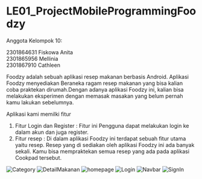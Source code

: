 # LE01_ProjectMobileProgrammingFoodzy
Anggota Kelompok 10:

2301864631 Fiskowa Anita  
2301865956 Mellinia  
2301867910 Cathleen 


Foodzy adalah sebuah aplikasi resep makanan berbasis Android. Aplikasi Foodzy menyediakan Beraneka ragam resep makanan yang bisa kalian coba praktekan dirumah.Dengan adanya aplikasi Foodzy ini, kalian bisa melakukan eksperimen dengan memasak masakan yang belum pernah kamu lakukan sebelumnya.

Aplikasi kami memilki fitur
1. Fitur Login dan Register
   : Fitur ini Pengguna dapat melakukan login ke dalam akun dan juga register.
2. Fitur resep
   : Di dalam aplikasi Foodzy ini terdapat sebuah fitur utama yaitu resep. Resep yang di sediakan oleh aplikasi Foodzy ini ada banyak sekali. Kamu bisa mempraktekan semua resep yang ada pada aplikasi Cookpad tersebut. 

![Category](https://user-images.githubusercontent.com/71648113/150157642-1a6a5925-a614-4950-bc63-0be6bda84b39.jpeg)
![DetailMakanan](https://user-images.githubusercontent.com/71648113/150157651-e4cf6132-0ba6-4304-bcc5-4b9fb57fa444.jpeg)
![homepage](https://user-images.githubusercontent.com/71648113/150157656-8f470150-1e77-4cb1-93b6-a54373dfa017.jpeg)
![Login](https://user-images.githubusercontent.com/71648113/150157658-4e9fef53-dc6b-40ea-993c-69e8e26f1a75.jpeg)
![Navbar](https://user-images.githubusercontent.com/71648113/150157660-cca9faa3-8967-44a4-8365-4204a48a3ee6.jpeg)
![SignIn](https://user-images.githubusercontent.com/71648113/150157662-a96b39f8-d010-4ef4-ad99-7d3f3bef6844.jpeg)
